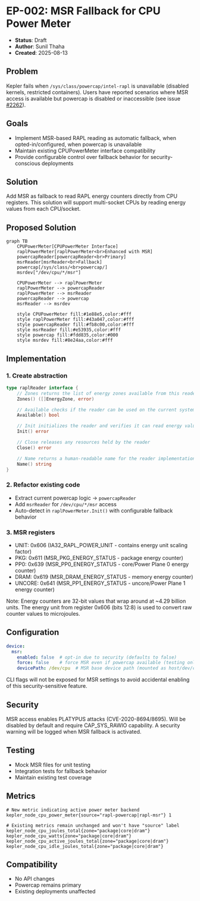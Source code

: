 # EP-002: MSR Fallback for CPU Power Meter

* **Status**: Draft
* **Author**: Sunil Thaha
* **Created**: 2025-08-13

## Problem

Kepler fails when `/sys/class/powercap/intel-rapl` is unavailable (disabled
kernels, restricted containers). Users have reported scenarios where MSR
access is available but powercap is disabled or inaccessible (see issue [#2262](https://github.com/sustainable-computing-io/kepler/issues/2262)).

## Goals

* Implement MSR-based RAPL reading as automatic fallback, when opted-in/configured, when powercap is
  unavailable
* Maintain existing CPUPowerMeter interface compatibility
* Provide configurable control over fallback behavior for security-conscious
  deployments

## Solution

Add MSR as fallback to read RAPL energy counters directly from CPU registers. This solution will support multi-socket CPUs by reading energy values from each CPU/socket.

## Proposed Solution

```mermaid
graph TB
    CPUPowerMeter[CPUPowerMeter Interface]
    raplPowerMeter[raplPowerMeter<br>Enhanced with MSR]
    powercapReader[powercapReader<br>Primary]
    msrReader[msrReader<br>Fallback]
    powercap[/sys/class/<br>powercap/]
    msrdev["/dev/cpu/*/msr"]

    CPUPowerMeter --> raplPowerMeter
    raplPowerMeter --> powercapReader
    raplPowerMeter --> msrReader
    powercapReader --> powercap
    msrReader --> msrdev

    style CPUPowerMeter fill:#1e88e5,color:#fff
    style raplPowerMeter fill:#43a047,color:#fff
    style powercapReader fill:#fb8c00,color:#fff
    style msrReader fill:#e53935,color:#fff
    style powercap fill:#fdd835,color:#000
    style msrdev fill:#8e24aa,color:#fff
```

## Implementation

### 1. Create abstraction

```go
type raplReader interface {
    // Zones returns the list of energy zones available from this reader
    Zones() ([]EnergyZone, error)

    // Available checks if the reader can be used on the current system
    Available() bool

    // Init initializes the reader and verifies it can read energy values
    Init() error

    // Close releases any resources held by the reader
    Close() error

    // Name returns a human-readable name for the reader implementation
    Name() string
}
```

### 2. Refactor existing code

* Extract current powercap logic → `powercapReader`
* Add `msrReader` for `/dev/cpu/*/msr` access
* Auto-detect in `raplPowerMeter.Init()` with configurable fallback behavior

### 3. MSR registers

* UNIT: 0x606 (IA32_RAPL_POWER_UNIT - contains energy unit scaling factor)
* PKG: 0x611 (MSR_PKG_ENERGY_STATUS - package energy counter)
* PP0: 0x639 (MSR_PP0_ENERGY_STATUS - core/Power Plane 0 energy counter)
* DRAM: 0x619 (MSR_DRAM_ENERGY_STATUS - memory energy counter)
* UNCORE: 0x641 (MSR_PP1_ENERGY_STATUS - uncore/Power Plane 1 energy counter)

Note: Energy counters are 32-bit values that wrap around at ~4.29 billion units.
The energy unit from register 0x606 (bits 12:8) is used to convert raw counter
values to microjoules.

## Configuration

```yaml
device:
  msr:
    enabled: false  # opt-in due to security (defaults to false)
    force: false    # force MSR even if powercap available (testing only)
    devicePath: /dev/cpu  # MSR base device path (mounted as host/dev/cpu in containers)
```

CLI flags will not be exposed for MSR settings to avoid accidental enabling
of this security-sensitive feature.

## Security

MSR access enables PLATYPUS attacks (CVE-2020-8694/8695). Will be disabled by
default and require CAP_SYS_RAWIO capability. A security warning will be logged
when MSR fallback is activated.

## Testing

* Mock MSR files for unit testing
* Integration tests for fallback behavior
* Maintain existing test coverage

## Metrics

```prometheus
# New metric indicating active power meter backend
kepler_node_cpu_power_meter{source="rapl-powercap|rapl-msr"} 1

# Existing metrics remain unchanged and won't have "source" label
kepler_node_cpu_joules_total{zone="package|core|dram"}
kepler_node_cpu_watts{zone="package|core|dram"}
kepler_node_cpu_active_joules_total{zone="package|core|dram"}
kepler_node_cpu_idle_joules_total{zone="package|core|dram"}
```

## Compatibility

* No API changes
* Powercap remains primary
* Existing deployments unaffected
